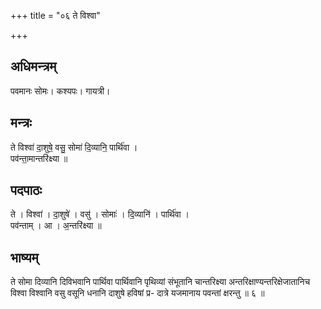 +++
title = "०६ ते विश्वा"

+++
## अधिमन्त्रम्
पवमानः सोमः। कश्यपः। गायत्री।

## मन्त्रः
ते विश्वा॑ दा॒शुषे॒ वसु॒ सोमा॑ दि॒व्यानि॒ पार्थि॑वा ।  
पव॑न्ता॒मान्तरि॑क्ष्या ॥

## पदपाठः
ते । विश्वा॑ । दा॒शुषे॑ । वसु॑ । सोमाः॑ । दि॒व्यानि॑ । पार्थि॑वा ।  
पव॑न्ताम् । आ । अ॒न्तरि॑क्ष्या ॥

## भाष्यम्
ते सोमा दिव्यानि दिविभवानि पार्थिवा पार्थिवानि पृथिव्यां संभूतानि चान्तरिक्ष्या अन्तरिक्षाण्यन्तरिक्षेजातानिच विश्वा विश्वानि वसु वसूनि धनानि दाशुषे हविषां प्र- दात्रे यजमानाय पवन्तां क्षरन्तु ॥ ६ ॥